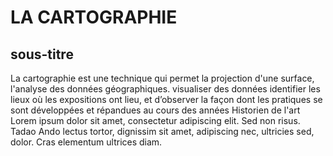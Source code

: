 # LA CARTOGRAPHIE
## sous-titre
La cartographie est une technique qui permet la projection d'une surface, l'analyse des données géographiques.
visualiser des données
identifier les lieux où les expositions ont lieu, et d’observer la façon dont les pratiques se sont développées et répandues au cours des années
Historien de l'art
Lorem ipsum dolor sit amet, consectetur adipiscing elit. Sed non risus. <span ve-entity eid="Q208220">Tadao Ando</span> lectus tortor, dignissim sit amet, adipiscing nec, ultricies sed, dolor. Cras elementum ultrices diam. 
<!---
arianned/arianned is a ✨ special ✨ repository because its `README.md` (this file) appears on your GitHub profile.
You can click the Preview link to take a look at your changes.
--->
